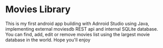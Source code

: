 # Movies Library
This is my first android app building with Adnroid Studio using Java, implementing external moviesdb REST api and internal SQLite database.
You can find, add, edit or remove movies list using the largest movie database in the world. Hope you'll enjoy
